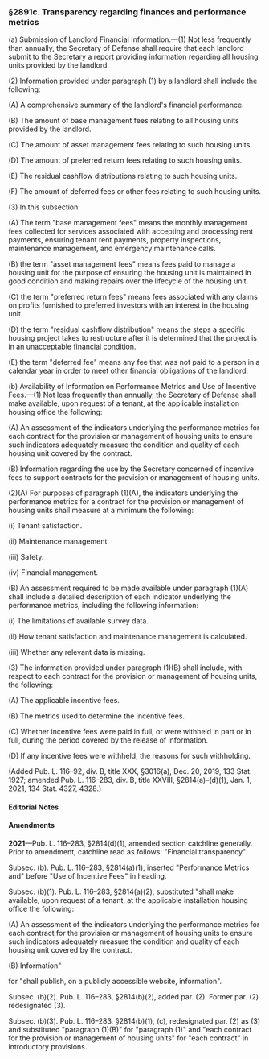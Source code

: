### §2891c. Transparency regarding finances and performance metrics ###

(a) Submission of Landlord Financial Information.—(1) Not less frequently than annually, the Secretary of Defense shall require that each landlord submit to the Secretary a report providing information regarding all housing units provided by the landlord.

(2) Information provided under paragraph (1) by a landlord shall include the following:

(A) A comprehensive summary of the landlord's financial performance.

(B) The amount of base management fees relating to all housing units provided by the landlord.

(C) The amount of asset management fees relating to such housing units.

(D) The amount of preferred return fees relating to such housing units.

(E) The residual cashflow distributions relating to such housing units.

(F) The amount of deferred fees or other fees relating to such housing units.

(3) In this subsection:

(A) The term "base management fees" means the monthly management fees collected for services associated with accepting and processing rent payments, ensuring tenant rent payments, property inspections, maintenance management, and emergency maintenance calls.

(B) the term "asset management fees" means fees paid to manage a housing unit for the purpose of ensuring the housing unit is maintained in good condition and making repairs over the lifecycle of the housing unit.

(C) the term "preferred return fees" means fees associated with any claims on profits furnished to preferred investors with an interest in the housing unit.

(D) the term "residual cashflow distribution" means the steps a specific housing project takes to restructure after it is determined that the project is in an unacceptable financial condition.

(E) the term "deferred fee" means any fee that was not paid to a person in a calendar year in order to meet other financial obligations of the landlord.

(b) Availability of Information on Performance Metrics and Use of Incentive Fees.—(1) Not less frequently than annually, the Secretary of Defense shall make available, upon request of a tenant, at the applicable installation housing office the following:

(A) An assessment of the indicators underlying the performance metrics for each contract for the provision or management of housing units to ensure such indicators adequately measure the condition and quality of each housing unit covered by the contract.

(B) Information regarding the use by the Secretary concerned of incentive fees to support contracts for the provision or management of housing units.

(2)(A) For purposes of paragraph (1)(A), the indicators underlying the performance metrics for a contract for the provision or management of housing units shall measure at a minimum the following:

(i) Tenant satisfaction.

(ii) Maintenance management.

(iii) Safety.

(iv) Financial management.

(B) An assessment required to be made available under paragraph (1)(A) shall include a detailed description of each indicator underlying the performance metrics, including the following information:

(i) The limitations of available survey data.

(ii) How tenant satisfaction and maintenance management is calculated.

(iii) Whether any relevant data is missing.

(3) The information provided under paragraph (1)(B) shall include, with respect to each contract for the provision or management of housing units, the following:

(A) The applicable incentive fees.

(B) The metrics used to determine the incentive fees.

(C) Whether incentive fees were paid in full, or were withheld in part or in full, during the period covered by the release of information.

(D) If any incentive fees were withheld, the reasons for such withholding.

(Added Pub. L. 116–92, div. B, title XXX, §3016(a), Dec. 20, 2019, 133 Stat. 1927; amended Pub. L. 116–283, div. B, title XXVIII, §2814(a)–(d)(1), Jan. 1, 2021, 134 Stat. 4327, 4328.)

#### **Editorial Notes** ####

#### Amendments ####

**2021**—Pub. L. 116–283, §2814(d)(1), amended section catchline generally. Prior to amendment, catchline read as follows: "Financial transparency".

Subsec. (b). Pub. L. 116–283, §2814(a)(1), inserted "Performance Metrics and" before "Use of Incentive Fees" in heading.

Subsec. (b)(1). Pub. L. 116–283, §2814(a)(2), substituted "shall make available, upon request of a tenant, at the applicable installation housing office the following:

(A) An assessment of the indicators underlying the performance metrics for each contract for the provision or management of housing units to ensure such indicators adequately measure the condition and quality of each housing unit covered by the contract.

(B) Information"

for "shall publish, on a publicly accessible website, information".

Subsec. (b)(2). Pub. L. 116–283, §2814(b)(2), added par. (2). Former par. (2) redesignated (3).

Subsec. (b)(3). Pub. L. 116–283, §2814(b)(1), (c), redesignated par. (2) as (3) and substituted "paragraph (1)(B)" for "paragraph (1)" and "each contract for the provision or management of housing units" for "each contract" in introductory provisions.